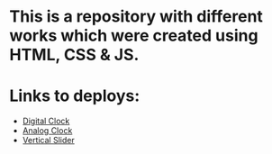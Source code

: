 # This is a repository with different works which were created using HTML, CSS & JS.

# Links to deploys:
- [Digital Clock](https://grutax.github.io/js-practice/Digital_Clock/)
- [Analog Clock](https://grutax.github.io/js-practice/Analog_Clock/)
- [Vertical Slider](https://grutax.github.io/js-practice/Vertical_Slider/)